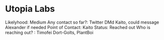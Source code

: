 # Utopia Labs

Likelyhood: Medium
Any contact so far?: Twitter DMd Kaito, could message Alexander if needed
Point of Contact: Kaito
Status: Reached out
Who is reaching out? : Timofei Dort-Golts, PlantBoi